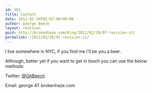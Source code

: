 ```yaml
---
id: 361
title: Contact
date: 2012-02-29T02:07:08+00:00
author: George Beech
layout: revision
guid: http://brokenhaze.com/blog/2012/02/29/97-revision-v1/
permalink: /2012/02/29/97-revision-v1/
---
```

I live somewhere in NYC, if you find me i'll be you a beer. 

Although, better yet if you want to get in touch you can use the below methods:

Twitter: [@GABeech](https://twitter.com/#!/GABeech)

Email: george AT brokenhaze.com

